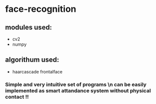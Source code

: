 # face-recognition
## modules used:
* cv2
* numpy
## algorithum used:
* haarcascade frontalface
### Simple and very intuitive set of programs \n can be easily implemented as smart attandance system without physical contact !!
